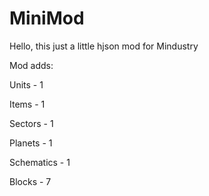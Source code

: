 # MiniMod
Hello, this just a little hjson mod for
Mindustry

Mod adds: 

Units - 1

Items - 1

Sectors - 1

Planets - 1

Schematics - 1

Blocks - 7
